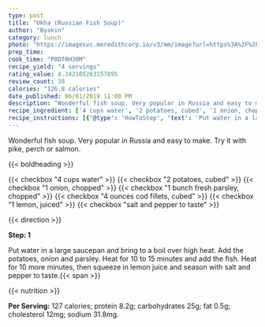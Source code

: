 ```yaml
---
type: post
title: "Ukha (Russian Fish Soup)"
author: "Byakin"
category: lunch
photo: "https://imagesvc.meredithcorp.io/v3/mm/image?url=https%3A%2F%2Fimages.media-allrecipes.com%2Fuserphotos%2F7318199.jpg"
prep_time: 
cook_time: "P0DT0H30M"
recipe_yield: "4 servings"
rating_value: 4.342105263157895
review_count: 38
calories: "126.8 calories"
date_published: 06/01/2019 11:00 PM
description: "Wonderful fish soup. Very popular in Russia and easy to make. Try it with pike, perch or salmon."
recipe_ingredient: ['4 cups water', '2 potatoes, cubed', '1 onion, chopped', '1 bunch fresh parsley, chopped', '4 ounces cod fillets, cubed', '1 lemon, juiced', 'salt and pepper to taste']
recipe_instructions: [{'@type': 'HowToStep', 'text': 'Put water in a large saucepan and bring to a boil over high heat. Add the potatoes, onion and parsley. Heat for 10 to 15 minutes and add the fish. Heat for 10 more minutes, then squeeze in lemon juice and season with salt and pepper to taste.\n'}]
---
```


Wonderful fish soup. Very popular in Russia and easy to make. Try it with pike, perch or salmon. 

{{< boldheading >}}

{{< checkbox "4 cups water" >}}
{{< checkbox "2  potatoes, cubed" >}}
{{< checkbox "1  onion, chopped" >}}
{{< checkbox "1 bunch fresh parsley, chopped" >}}
{{< checkbox "4 ounces cod fillets, cubed" >}}
{{< checkbox "1  lemon, juiced" >}}
{{< checkbox "salt and pepper to taste" >}}


{{< direction >}}

**Step: 1**

Put water in a large saucepan and bring to a boil over high heat. Add the potatoes, onion and parsley. Heat for 10 to 15 minutes and add the fish. Heat for 10 more minutes, then squeeze in lemon juice and season with salt and pepper to taste.{{< span >}}

{{< nutrition >}}

**Per Serving:** 127 calories; protein 8.2g; carbohydrates 25g; fat 0.5g; cholesterol 12mg; sodium 31.8mg.
